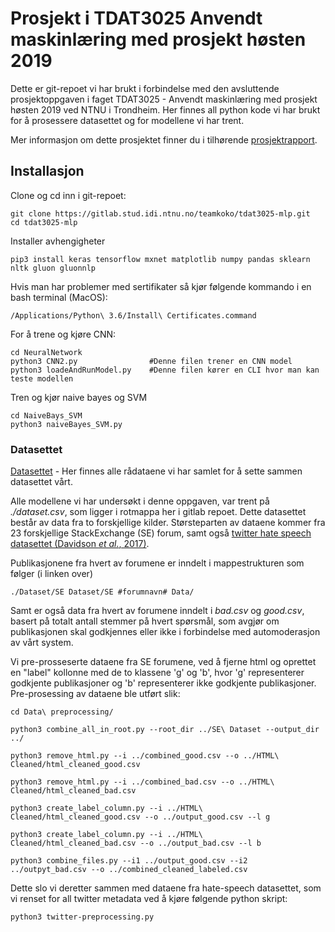 # Prosjekt i TDAT3025 Anvendt maskinlæring med prosjekt høsten 2019
Dette er git-repoet vi har brukt i forbindelse med den avsluttende prosjektoppgaven i faget TDAT3025 - Anvendt maskinlæring med prosjekt høsten 2019 ved NTNU i Trondheim.
Her finnes all python kode vi har brukt for å prosessere datasettet og for modellene vi har trent. 

Mer informasjon om dette prosjektet finner du i tilhørende [prosjektrapport](https://drive.google.com/open?id=1sHK-rPTRa16II3QMYkG_vRW4RvNbq1tDX4yEnjYj0dU). 

## Installasjon

Clone og cd inn i git-repoet: 

```
git clone https://gitlab.stud.idi.ntnu.no/teamkoko/tdat3025-mlp.git
cd tdat3025-mlp
```

Installer avhengigheter 

```
pip3 install keras tensorflow mxnet matplotlib numpy pandas sklearn nltk gluon gluonnlp
```

Hvis man har problemer med sertifikater så kjør følgende kommando i en bash terminal (MacOS):

```
/Applications/Python\ 3.6/Install\ Certificates.command
```


For å trene og kjøre CNN:

```
cd NeuralNetwork
python3 CNN2.py                #Denne filen trener en CNN model
python3 loadeAndRunModel.py    #Denne filen kører en CLI hvor man kan teste modellen
```

Tren og kjør naive bayes og SVM
```
cd NaiveBays_SVM
python3 naiveBayes_SVM.py
```






### Datasettet
[Datasettet](https://drive.google.com/open?id=10yC-95yhLjNj6HoOzBP00euuiG0sEywF) - Her finnes alle rådataene vi har samlet for å sette sammen datasettet vårt.

Alle modellene vi har undersøkt i denne oppgaven, var trent på *./dataset.csv*, som ligger i rotmappa her i gitlab repoet. Dette datasettet består av data fra to forskjellige kilder. Størsteparten av dataene kommer fra 23 forskjellige StackExchange (SE) forum, samt også [twitter hate speech datasettet (Davidson *et al.*, 2017)](https://data.world/thomasrdavidson/hate-speech-and-offensive-language). 

Publikasjonene fra hvert av forumene er inndelt i mappestrukturen som følger (i linken over) 

```
./Dataset/SE Dataset/SE #forumnavn# Data/
```

Samt er også data fra hvert av forumene inndelt i *bad.csv* og *good.csv*, basert på totalt antall stemmer på hvert spørsmål, som avgjør om publikasjonen skal godkjennes eller ikke i forbindelse med automoderasjon av vårt system. 


Vi pre-prosseserte dataene fra SE forumene, ved å fjerne html og oprettet en "label" kollonne med de to klassene 'g' og 'b', hvor 'g' representerer godkjente publikasjoner og 'b' representerer ikke godkjente publikasjoner.
Pre-prosessing av dataene ble utført slik:
```
cd Data\ preprocessing/

python3 combine_all_in_root.py --root_dir ../SE\ Dataset --output_dir ../

python3 remove_html.py --i ../combined_good.csv --o ../HTML\ Cleaned/html_cleaned_good.csv

python3 remove_html.py --i ../combined_bad.csv --o ../HTML\ Cleaned/html_cleaned_bad.csv

python3 create_label_column.py --i ../HTML\ Cleaned/html_cleaned_good.csv --o ../output_good.csv --l g

python3 create_label_column.py --i ../HTML\ Cleaned/html_cleaned_bad.csv --o ../output_bad.csv --l b

python3 combine_files.py --i1 ../output_good.csv --i2 ../outpyt_bad.csv --o ../combined_cleaned_labeled.csv
```

Dette slo vi deretter sammen med dataene fra hate-speech datasettet, som vi renset for all twitter metadata ved å kjøre følgende python skript:
```
python3 twitter-preprocessing.py
```

